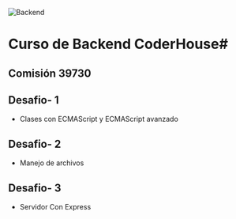 ![Backend](https://i.ibb.co/Dkpk929/backend-cabecera.jpg)
# Curso de Backend CoderHouse# 

## Comisión 39730
## Desafio- 1
- Clases con ECMAScript y ECMAScript avanzado
## Desafio- 2
- Manejo de archivos
## Desafio- 3
- Servidor Con Express



 